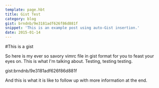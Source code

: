 ```yaml
---
template: page.hbt
title: Gist Test
category: blog
gist: brndnb/9e3181adf626f86d881f
snippet: 'This is an example post using auto-Gist insertion.'
date: 2015-01-14
---
```

#This is a gist

So here is my ever so savory vimrc file in gist format for you to feast your
eyes on. This is what I'm talking about. Testing, testing testing.

gist:brndnb/9e3181adf626f86d881f

And this is what it is like to follow up with more information at the end.
